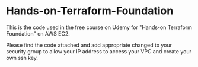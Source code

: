 # Hands-on-Terraform-Foundation
This is the code used in the free course on Udemy for "Hands-on Terraform Foundation" on AWS EC2.

Please find the code attached and add appropriate changed to your security group to allow your IP address to access your VPC and create your own ssh key.
